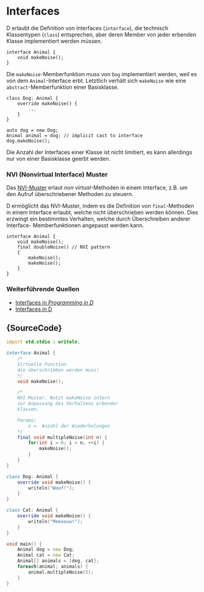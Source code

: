 # Interfaces

D erlaubt die Definition von Interfaces (`interface`),
die technisch Klassentypen (`class`) entsprechen, aber deren
Member von jeder erbenden Klasse implementiert werden müssen.

    interface Animal {
        void makeNoise();
    }

Die `makeNoise`-Memberfunktion muss von `Dog` implementiert
werden, weil es von dem  `Animal`-Interface erbt.
Letztlich verhält sich `makeNoise` wie eine `abstract`-Memberfunktion
einer Basisklasse.

    class Dog: Animal {
        override makeNoise() {
            ...
        }
    }

    auto dog = new Dog;
    Animal animal = dog; // implicit cast to interface
    dog.makeNoise();

Die Anzahl der Interfaces einer Klasse ist nicht limitiert,
es kann allerdings nur von einer Basisklasse geerbt werden.

### NVI (Nonvirtual Interface) Muster

Das [NVI-Muster](https://en.wikipedia.org/wiki/Non-virtual_interface_pattern)
erlaut _non virtual_-Methoden in einem Interface, z.B. um den Aufruf
überschriebener Methoden zu steuern.

D ermöglicht das NVI-Muster, indem es die Definition von `final`-Methoden in
einem Interface erlaubt, welche nicht überschrieben werden können. Dies erzwingt
ein bestimmtes Verhalten, welche durch Überschreiben anderer Interface-
Memberfunktionen angepasst werden kann.

    interface Animal {
        void makeNoise();
        final doubleNoise() // NVI pattern
        {
            makeNoise();
            makeNoise();
        }
    }

### Weiterführende Quellen

- [Interfaces in _Programming in D_](http://ddili.org/ders/d.en/interface.html)
- [Interfaces in D](https://dlang.org/spec/interface.html)

## {SourceCode}

```d
import std.stdio : writeln;

interface Animal {
    /*
    Virtuelle Function
    die überschrieben werden muss!
    */
    void makeNoise();

    /*
    NVI-Muster. Nutzt makeNoise intern
    zur Anpassung des Verhaltens erbender
    Klassen.

    Params:
        n =  Anzahl der Wiederholungen
    */
    final void multipleNoise(int n) {
        for(int i = 0; i < n; ++i) {
            makeNoise();
        }
    }
}

class Dog: Animal {
    override void makeNoise() {
        writeln("Woof!");
    }
}

class Cat: Animal {
    override void makeNoise() {
        writeln("Meeoauw!");
    }
}

void main() {
    Animal dog = new Dog;
    Animal cat = new Cat;
    Animal[] animals = [dog, cat];
    foreach(animal; animals) {
        animal.multipleNoise(5);
    }
}
```
